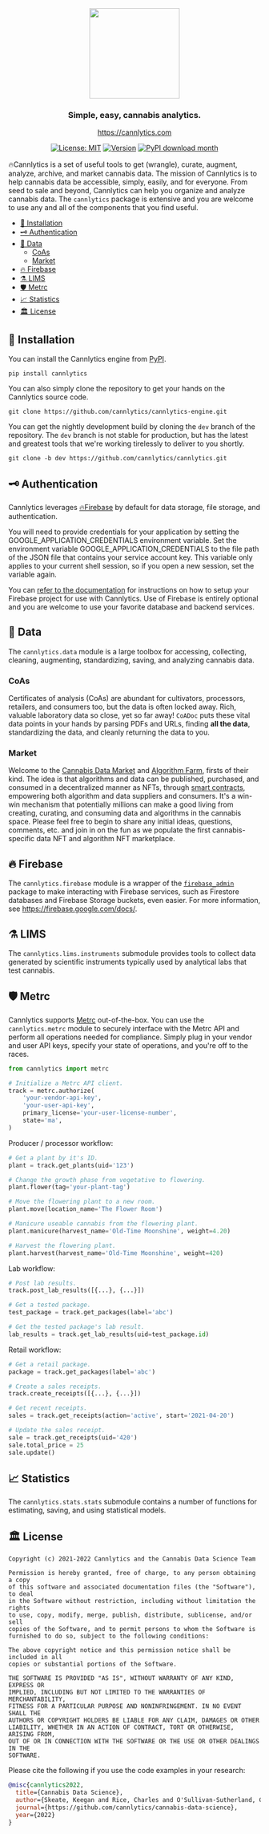 <div align="center" style="text-align:center; margin-top:1rem; margin-bottom: 1rem;">
  <img style="height:180px" alt="" src="https://firebasestorage.googleapis.com/v0/b/cannlytics.appspot.com/o/public%2Fimages%2Flogos%2Fcannlytics-engine-logo.png?alt=media&token=85e11a96-ac74-479d-a69b-e61a3a47b4d2">
  <div style="margin-top:0.5rem;">
    <h3>Simple, easy, cannabis analytics.</h3>
  </div>

<https://cannlytics.com>

[![License: MIT](https://img.shields.io/badge/License-MIT-orange.svg)](https://opensource.org/licenses/MIT)
[![Version](https://img.shields.io/pypi/v/cannlytics.svg)](https://pypi.org/project/cannlytics)
[![PyPI download month](https://img.shields.io/pypi/dm/cannlytics.svg?color=orange)](https://pypi.python.org/pypi/cannlytics/)

</div>

🔥Cannlytics is a set of useful tools to get (wrangle), curate, augment, analyze, archive, and market cannabis data. The mission of Cannlytics is to help cannabis data be accessible, simply, easily, and for everyone. From seed to sale and beyond, Cannlytics can help you organize and analyze cannabis data. The `cannlytics` package is extensive and you are welcome to use any and all of the components that you find useful.

- [🚀 Installation](#installation)
- [🗝️ Authentication](#auth)
- [📡 Data](#data)
  - [CoAs](#coas)
  - [Market](#market)
- [🔥 Firebase](#firebase)
- [⚗️ LIMS](#lims)
- [🛡️ Metrc](#metrc)
- [📈 Statistics](#stats)
- [🏛️ License](#license)

## 🚀 Installation <a name="installation"></a>

You can install the Cannlytics engine from [PyPI](https://pypi.org/project/cannlytics/).

```shell
pip install cannlytics
```

You can also simply clone the repository to get your hands on the Cannlytics source code.

```shell
git clone https://github.com/cannlytics/cannlytics-engine.git
```

You can get the nightly development build by cloning the `dev` branch of the repository. The `dev` branch is not stable for production, but has the latest and greatest tools that we're working tirelessly to deliver to you shortly.

```shell
git clone -b dev https://github.com/cannlytics/cannlytics.git
```

## 🗝️ Authentication <a name="auth"></a>

Cannlytics leverages [🔥Firebase](https://console.firebase.google.com/) by default for data storage, file storage, and authentication.

You will need to provide credentials for your application by setting the GOOGLE_APPLICATION_CREDENTIALS environment variable. Set the environment variable GOOGLE_APPLICATION_CREDENTIALS to the file path of the JSON file that contains your service account key. This variable only applies to your current shell session, so if you open a new session, set the variable again.

You can [refer to the documentation](https://docs.cannlytics.com/cannlytics/firebase/firebase/) for instructions on how to setup your Firebase project for use with Cannlytics. Use of Firebase is entirely optional and you are welcome to use your favorite database and backend services.

## 📡 Data <a name="data"></a>

The `cannlytics.data` module is a large toolbox for accessing, collecting, cleaning, augmenting, standardizing, saving, and analyzing cannabis data.

### CoAs <a name="coas"></a>

Certificates of analysis (CoAs) are abundant for cultivators, processors, retailers, and consumers too, but the data is often locked away. Rich, valuable laboratory data so close, yet so far away! `CoADoc` puts these vital data points in your hands by parsing PDFs and URLs, finding **all the data**, standardizing the data, and cleanly returning the data to you.

### Market <a name="market"></a>

Welcome to the [Cannabis Data Market](https://cannabisdatamarket.com) and [Algorithm Farm](algorithmfarm.com), firsts of their kind. The idea is that algorithms and data can be published, purchased, and consumed in a decentralized manner as NFTs, through [smart contracts](https://en.wikipedia.org/wiki/Smart_contract), empowering both algorithm and data suppliers and consumers. It's a win-win mechanism that potentially millions can make a good living from creating, curating, and consuming data and algorithms in the cannabis space. Please feel free to begin to share any initial ideas, questions, comments, etc. and join in on the fun as we populate the first cannabis-specific data NFT and algorithm NFT marketplace.

## 🔥 Firebase <a name="firebase"></a>

The `cannlytics.firebase` module is a wrapper of the [`firebase_admin`](https://pypi.org/project/firebase-admin/) package to make interacting with Firebase services, such as Firestore databases and Firebase Storage buckets, even easier. For more information, see <https://firebase.google.com/docs/>.

## ⚗️ LIMS <a name="lims"></a>

The `cannlytics.lims.instruments` submodule provides tools to collect data generated by scientific instruments typically used by analytical labs that test cannabis.

## 🛡️ Metrc <a name="metrc"></a>

Cannlytics supports [Metrc](https://metrc.com) out-of-the-box. You can use the `cannlytics.metrc` module to securely interface with the Metrc API and perform all operations needed for compliance. Simply plug in your vendor and user API keys, specify your state of operations, and you're off to the races.

```py
from cannlytics import metrc

# Initialize a Metrc API client.
track = metrc.authorize(
    'your-vendor-api-key',
    'your-user-api-key',
    primary_license='your-user-license-number',
    state='ma',
)
```

Producer / processor workflow:

```py
# Get a plant by it's ID.
plant = track.get_plants(uid='123')

# Change the growth phase from vegetative to flowering.
plant.flower(tag='your-plant-tag')

# Move the flowering plant to a new room.
plant.move(location_name='The Flower Room')

# Manicure useable cannabis from the flowering plant.
plant.manicure(harvest_name='Old-Time Moonshine', weight=4.20)

# Harvest the flowering plant.
plant.harvest(harvest_name='Old-Time Moonshine', weight=420)
```

Lab workflow:

```py
# Post lab results.
track.post_lab_results([{...}, {...}])

# Get a tested package.
test_package = track.get_packages(label='abc')

# Get the tested package's lab result.
lab_results = track.get_lab_results(uid=test_package.id)
```

Retail workflow:

```py
# Get a retail package.
package = track.get_packages(label='abc')

# Create a sales receipts.
track.create_receipts([{...}, {...}])

# Get recent receipts.
sales = track.get_receipts(action='active', start='2021-04-20')

# Update the sales receipt.
sale = track.get_receipts(uid='420')
sale.total_price = 25
sale.update()
```

## 📈 Statistics <a name="stats"></a>

The `cannlytics.stats.stats` submodule contains a number of functions for estimating, saving, and using statistical models.

## 🏛️ License <a name="license"></a>

```
Copyright (c) 2021-2022 Cannlytics and the Cannabis Data Science Team

Permission is hereby granted, free of charge, to any person obtaining a copy
of this software and associated documentation files (the "Software"), to deal
in the Software without restriction, including without limitation the rights
to use, copy, modify, merge, publish, distribute, sublicense, and/or sell
copies of the Software, and to permit persons to whom the Software is
furnished to do so, subject to the following conditions:

The above copyright notice and this permission notice shall be included in all
copies or substantial portions of the Software.

THE SOFTWARE IS PROVIDED "AS IS", WITHOUT WARRANTY OF ANY KIND, EXPRESS OR
IMPLIED, INCLUDING BUT NOT LIMITED TO THE WARRANTIES OF MERCHANTABILITY,
FITNESS FOR A PARTICULAR PURPOSE AND NONINFRINGEMENT. IN NO EVENT SHALL THE
AUTHORS OR COPYRIGHT HOLDERS BE LIABLE FOR ANY CLAIM, DAMAGES OR OTHER
LIABILITY, WHETHER IN AN ACTION OF CONTRACT, TORT OR OTHERWISE, ARISING FROM,
OUT OF OR IN CONNECTION WITH THE SOFTWARE OR THE USE OR OTHER DEALINGS IN THE
SOFTWARE.
```

Please cite the following if you use the code examples in your research:

```bibtex
@misc{cannlytics2022,
  title={Cannabis Data Science},
  author={Skeate, Keegan and Rice, Charles and O'Sullivan-Sutherland, Candace},
  journal={https://github.com/cannlytics/cannabis-data-science},
  year={2022}
}
```
